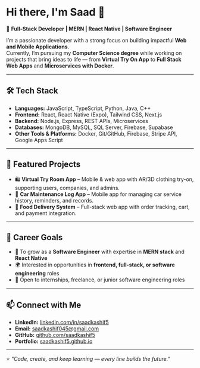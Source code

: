 # Hi there, I'm Saad 👋  

🚀 **Full-Stack Developer | MERN | React Native | Software Engineer**  

I’m a passionate developer with a strong focus on building impactful **Web and Mobile Applications**.  
Currently, I’m pursuing my **Computer Science degree** while working on projects that bring ideas to life — from **Virtual Try On App** to **Full Stack Web Apps** and **Microservices with Docker**.  

---

## 🛠️ Tech Stack  
- **Languages:** JavaScript, TypeScript, Python, Java, C++  
- **Frontend:** React, React Native (Expo), Tailwind CSS, Next.js  
- **Backend:** Node.js, Express, REST APIs, Microservices  
- **Databases:** MongoDB, MySQL, SQL Server, Firebase, Supabase
- **Other Tools & Platforms:** Docker, Git/GitHub, Firebase, Stripe API, Google Apps Script  

---

## 🌟 Featured Projects  
- 🛍 **Virtual Try Room App** – Mobile & web app with AR/3D clothing try-on, supporting users, companies, and admins.    
- 🚗 **Car Maintenance Log App** – Mobile app for managing car service history, reminders, and records.  
- 🍔 **Food Delivery System** – Full-stack web app with order tracking, cart, and payment integration.    

---

## 💼 Career Goals  
- 🎯 To grow as a **Software Engineer** with expertise in **MERN stack** and **React Native**  
- 🌍 Interested in opportunities in **frontend, full-stack, or software engineering** roles  
- 🤝 Open to internships, freelance, or junior software engineering roles  

---

## 📫 Connect with Me  
- **LinkedIn:** [linkedin.com/in/saadkashif5](https://linkedin.com/in/saadkashif5)  
- **Email:** saadkashif045@gmail.com
- **GitHub:** [github.com/saadkashif5](https://github.com/saadkashif)
- **Portfolio:** [saadkashif5.github.io](https://saadkashif5.github.io)    

---

⭐️ *"Code, create, and keep learning — every line builds the future."*

